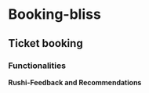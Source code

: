 # Booking-bliss
## Ticket booking

### Functionalities

<b> Rushi-Feedback and Recommendations </b>
